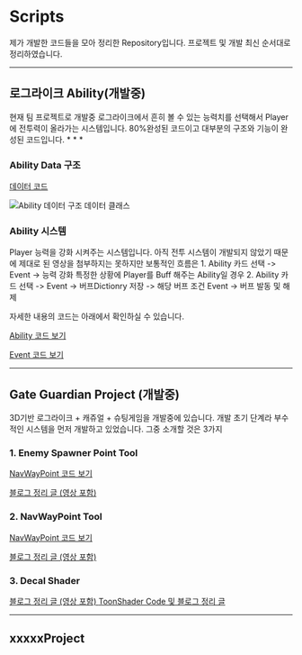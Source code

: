 # Scripts
제가 개발한 코드들을 모아 정리한 Repository입니다.
프로젝트 및 개발 최신 순서대로 정리하였습니다.
* * *
 <h2>로그라이크 Ability(개발중)</h2>
현재 팀 프로젝트로 개발중
로그라이크에서 흔히 볼 수 있는 능력치를 선택해서 Player에 전투력이 올라가는 시스템입니다.
80%완성된 코드이고 대부분의 구조와 기능이 완성된 코드입니다. 
* * *
<h3>Ability Data 구조</h3>

[데이터 코드](https://github.com/KimSangWoo1/Scripts/tree/main/Ability/Model)

![Ability 데이터 구조](https://github.com/KimSangWoo1/Scripts/assets/59047886/9a4ae361-2b50-4f83-8549-ebd069644c9b)
데이터 클래스

<h3>Ability 시스템</h3>
Player 능력을 강화 시켜주는 시스템입니다.
아직 전투 시스템이 개발되지 않았기 때문에 제대로 된 영상을 첨부하지는 못하지만 
보통적인 흐름은
1. Ability 카드 선택 -> Event -> 능력 강화
특정한 상황에 Player를 Buff 해주는 Ability일 경우
2. Ability 카드 선택 -> Event -> 버프Dictionry 저장 -> 해당 버프 조건 Event -> 버프 발동 및 해제

자세한 내용의 코드는 아래에서 확인하실 수 있습니다.

[Ability 코드 보기](https://github.com/KimSangWoo1/Scripts/tree/main/Ability/System)

[Event 코드 보기](https://github.com/KimSangWoo1/Scripts/tree/main/Ability/Event)

* * *
 <h2> Gate Guardian Project (개발중)</h2>
 3D기반 로그라이크 + 캐쥬얼 + 슈팅게임을 개발중에 있습니다.
 개발 초기 단계라 부수적인 시스템을 먼저 개발하고 있었습니다. 
 그중 소개할 것은 3가지
<h3>1. Enemy Spawner Point Tool </h3>

[NavWayPoint 코드 보기](https://github.com/KimSangWoo1/Scripts/tree/main/Gate%20Guardian/Deploy%20Point)

[블로그 정리 글 (영상 포함) ](https://blog.naver.com/tkdqjadn/223149820991)

<h3>2. NavWayPoint Tool </h3>

[NavWayPoint 코드 보기](https://blog.naver.com/tkdqjadn/223149834412)

[블로그 정리 글 (영상 포함) ](https://blog.naver.com/tkdqjadn/223149834412)

<h3>3. Decal Shader </h3>

[블로그 정리 글 (영상 포함) ](https://blog.naver.com/tkdqjadn/223170324873)
[ToonShader Code 및 블로그 정리 글](https://blog.naver.com/tkdqjadn/222961976090)

* * *
<h2> xxxxxProject </h2>
